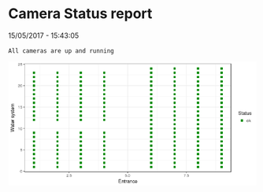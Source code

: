 Camera Status report
================
15/05/2017 - 15:43:05

    All cameras are up and running

![](camreport_files/figure-markdown_github/unnamed-chunk-2-1.png)
